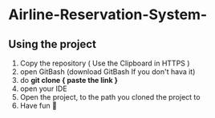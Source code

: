 # Airline-Reservation-System-

## Using the project
1. Copy the repository ( Use the Clipboard in HTTPS )
2. open GitBash (download GitBash If you don't hava it) 
3. do **git clone { paste the link }**
4. open your IDE 
5. Open the project, to the path you cloned the project to
6. Have fun :repeat:
